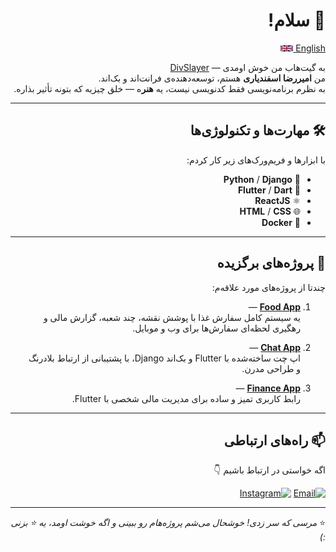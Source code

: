 <div dir="rtl">

# 👋 سلام!

[English <img src="https://raw.githubusercontent.com/hampusborgos/country-flags/refs/heads/main/svg/gb.svg" width="20"/>](README.md)


به گیت‌هاب من خوش اومدی — [DivSlayer](https://divslayer.github.io)  
من **امیررضا اسفندیاری** هستم، توسعه‌دهنده‌ی فرانت‌اند و بک‌اند.  
به نظرم برنامه‌نویسی فقط کدنویسی نیست، یه **هنر**ه — خلق چیزیه که بتونه تأثیر بذاره.

---

## 🛠️ مهارت‌ها و تکنولوژی‌ها

با ابزارها و فریم‌ورک‌های زیر کار کردم:

- 🐍 **Python** / **Django**
- 💙 **Flutter** / **Dart**
- ⚛️ **ReactJS**
- 🌐 **HTML** / **CSS**
- 🐳 **Docker**

---

## 🚀 پروژه‌های برگزیده

چندتا از پروژه‌های مورد علاقه‌م:

1. **[Food App](https://github.com/divslayer/Food-App)** —  
   یه سیستم کامل سفارش غذا با پوشش نقشه، چند شعبه، گزارش مالی و رهگیری لحظه‌ای سفارش‌ها برای وب و موبایل.

2. **[Chat App](https://github.com/divslayer/Chat-App)** —  
   اپ چت ساخته‌شده با Flutter و بک‌اند Django، با پشتیبانی از ارتباط بلادرنگ و طراحی مدرن.

3. **[Finance App](https://github.com/divslayer/Finance-App)** —  
   رابط کاربری تمیز و ساده برای مدیریت مالی شخصی با Flutter.

---

## 📫 راه‌های ارتباطی

اگه خواستی در ارتباط باشیم 👇

[![Email](https://img.shields.io/badge/ایمیل-EA4335?&style=for-the-badge&logo=Gmail&logoColor=white)](mailto:divslayer@gmail.com)
[![Instagram](https://img.shields.io/badge/اینستاگرام-E4405F?&style=for-the-badge&logo=Instagram&logoColor=white)](https://www.instagram.com/divslayer)

---

⭐️ *مرسی که سر زدی! خوشحال می‌شم پروژه‌هام رو ببینی و اگه خوشت اومد، یه ⭐️ بزنی :)*
</div>
